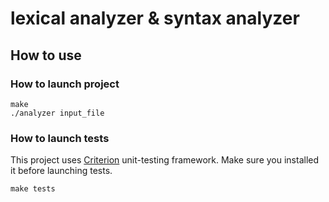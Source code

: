 # lexical analyzer & syntax analyzer

## How to use

### How to launch project

```
make
./analyzer input_file
```

### How to launch tests

This project uses [Criterion](https://criterion.readthedocs.io/en/master/intro.html) unit-testing framework. Make sure you installed it before launching tests.

```
make tests
```
